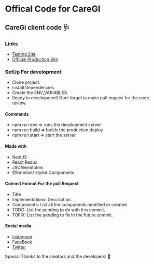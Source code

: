 # Offical Code for CareGI

## CareGi client code 🩺

### Links

- [Testing Site](https://app.netlify.com/sites/eloquent-hodgkin-932b51/overview)
- [Official Production Site](https://cargi.com.mx)

### SetUp For development

- Clone project.
- Install Dependencies.
- Create the ENV_VARIABLES.
- Ready to development! Dont forget to make pull request for the code review.

#### Commands

- npm run dev => runs the development server
- npm run build => builds the production deploy
- npm run start => start the server

#### Made with

- NextJS
- React Redux
- JSONwebtoken
- @Emotion/ styled Components

#### Commit Format For the pull Request

- Title
- Implementations: Description.
- Components: List all the components modified or created.
- TODO: List the pending to do with this commit.
- TOFIX: List the pending to fix In the future commit.

#### Social media

- [Instagram](https://instagram.com)
- [FaceBook](https://facebook.com)
- [Twitter](https://twitter.com)

Special Thanks to the creators and the developers! 💜
